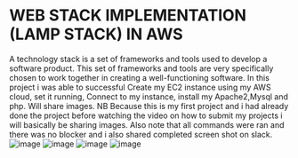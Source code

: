 
# WEB STACK IMPLEMENTATION (LAMP STACK) IN AWS
A technology stack is a set of frameworks and tools used to develop a software product. This set of frameworks and tools are very specifically chosen to work together in creating a well-functioning software. 
In this project i was able to successful Create my EC2 instance using my AWS cloud, set it running, Connect to my instance, install my Apache2,Mysql and php.
Will share images.
NB Because this is my first project and i had already done the project before watching the video on how to submit my projects i will basically be sharing images. Also note that all commands were ran and there was no blocker and i also shared completed screen shot on slack. 
![image](https://github.com/Ezekiel69/Darey.io-PBL-Projects/assets/66247894/dee13cc4-ef02-46f0-b7db-ce52e31a6fb4)
![image](https://github.com/Ezekiel69/Darey.io-PBL-Projects/assets/66247894/32531608-3102-467b-8a91-5ab9cf7d1dae)
![image](https://github.com/Ezekiel69/Darey.io-PBL-Projects/assets/66247894/d43feabd-3fbb-4619-94ef-3159b376b169)
![image](https://github.com/Ezekiel69/Darey.io-PBL-Projects/assets/66247894/decc5e70-792d-4056-8a57-2dd3296110a8)
